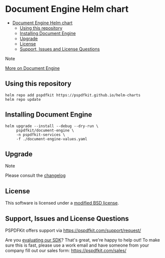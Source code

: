 # Document Engine Helm chart

- [Document Engine Helm chart](#document-engine-helm-chart)
  - [Using this repository](#using-this-repository)
  - [Installing Document Engine](#installing-document-engine)
  - [Upgrade](#upgrade)
  - [License](#license)
  - [Support, Issues and License Questions](#support-issues-and-license-questions)

> [!NOTE] 
> [More on Document Engine](https://pspdfkit.com/cloud/document-engine/)

## Using this repository

```
helm repo add pspdfkit https://pspdfkit.github.io/helm-charts
helm repo update
```

## Installing Document Engine

```
helm upgrade --install --debug --dry-run \
     pspdfkit/document-engine \
     -n pspdfkit-services \
     -f ./document-engine-values.yaml
```

## Upgrade

> [!NOTE] 
> Please consult the [changelog](/charts/document-engine/CHANGELOG.md)

## License

This software is licensed under a [modified BSD license](LICENSE).

## Support, Issues and License Questions

PSPDFKit offers support via https://pspdfkit.com/support/request/

Are you [evaluating our SDK](https://pspdfkit.com/try/)? That's great, we're happy to help out! To make sure this is fast, please use a work email and have someone from your company fill out our sales form: https://pspdfkit.com/sales/

